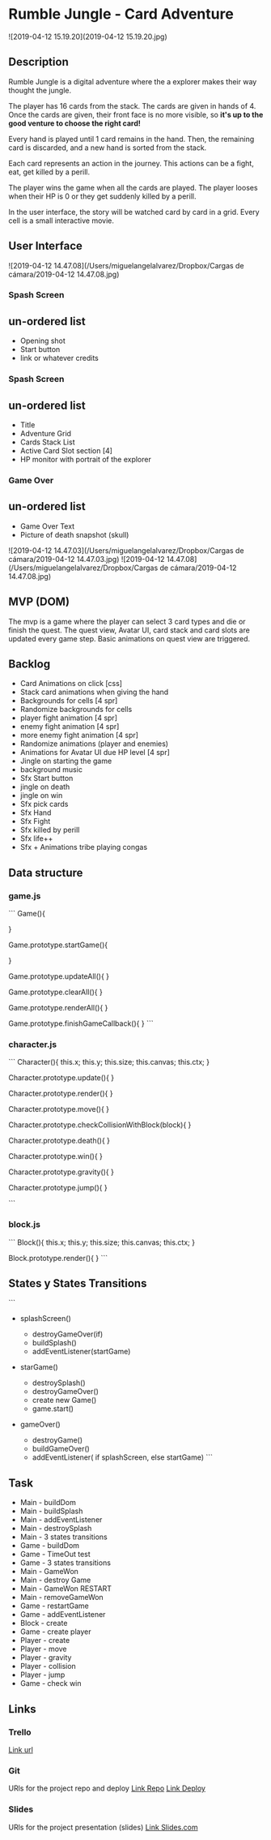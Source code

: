 # Rumble Jungle - Card Adventure

![2019-04-12 15.19.20](2019-04-12 15.19.20.jpg)

## Description
Rumble Jungle is a digital adventure where the a explorer makes their way thought the jungle.

The player has 16 cards from the stack. The cards are given in hands of 4. Once the cards are given, their front face is no more visible, so **it's up to the good venture to choose the right card!**

Every hand is played until 1 card remains in the hand. Then, the remaining card is discarded, and a new hand is sorted from the stack.

Each card represents an action in the journey. This actions can be a fight, eat, get killed by a perill.

The player wins the game when all the cards are played.
The player looses when their HP is 0 or they get suddenly killed by a perill.

In the user interface, the story will be watched card by card in a grid. Every cell is a small interactive movie.

## User Interface
![2019-04-12 14.47.08](/Users/miguelangelalvarez/Dropbox/Cargas de cámara/2019-04-12 14.47.08.jpg)
### Spash Screen
## un-ordered list
* Opening shot
* Start button
* link or whatever credits

### Spash Screen
## un-ordered list
* Title
* Adventure Grid
* Cards Stack List
* Active Card Slot section [4]
* HP monitor with portrait of the explorer

### Game Over
## un-ordered list
* Game Over Text
* Picture of death snapshot (skull)

![2019-04-12 14.47.03](/Users/miguelangelalvarez/Dropbox/Cargas de cámara/2019-04-12 14.47.03.jpg)
![2019-04-12 14.47.08](/Users/miguelangelalvarez/Dropbox/Cargas de cámara/2019-04-12 14.47.08.jpg)

## MVP (DOM)
The mvp is a game where the player can select 3 card types and die or finish the quest. The quest view, Avatar UI, card stack and card slots are updated every game step. Basic animations on quest view are triggered.


## Backlog
- Card Animations on click [css]
- Stack card animations when giving the hand
- Backgrounds for cells [4 spr]
- Randomize backgrounds for cells
- player fight animation [4 spr]
- enemy fight animation [4 spr]
- more enemy fight animation [4 spr]
- Randomize animations (player and enemies)
- Animations for Avatar UI due HP level [4 spr]
- Jingle on starting the game
- background music
- Sfx Start button
- jingle on death
- jingle on win
- Sfx pick cards
- Sfx Hand 
- Sfx Fight
- Sfx killed by perill
- Sfx life++
- Sfx + Animations tribe playing congas


## Data structure
### game.js
​```
Game(){

}

Game.prototype.startGame(){

}

Game.prototype.updateAll(){
}

Game.prototype.clearAll(){
}

Game.prototype.renderAll(){
}

Game.prototype.finishGameCallback(){
}
​```

### character.js
​```
Character(){
  this.x;
  this.y;
  this.size;
  this.canvas;
  this.ctx;
}

Character.prototype.update(){
}

Character.prototype.render(){
}

Character.prototype.move(){
}

Character.prototype.checkCollisionWithBlock(block){
}

Character.prototype.death(){
}

Character.prototype.win(){
}

Character.prototype.gravity(){
}

Character.prototype.jump(){
}


​```

### block.js
​```
Block(){
  this.x;
  this.y;
  this.size;
  this.canvas;
  this.ctx;
}

Block.prototype.render(){
}
​```


## States y States Transitions
​```
- splashScreen()
  - destroyGameOver(if)
  - buildSplash()
  - addEventListener(startGame)
  
  
- starGame()
  - destroySplash()
  - destroyGameOver()
  - create new Game()
  - game.start()
  
  
- gameOver()
  - destroyGame()
  - buildGameOver()
  - addEventListener( if splashScreen, else startGame) 
​```

## Task
- Main - buildDom
- Main - buildSplash
- Main - addEventListener
- Main - destroySplash
- Main - 3 states transitions
- Game - buildDom
- Game - TimeOut test
- Game - 3 states transitions
- Main - GameWon
- Main - destroy Game
- Main - GameWon RESTART
- Main - removeGameWon
- Game - restartGame
- Game - addEventListener
- Block - create
- Game - create player
- Player - create
- Player - move
- Player - gravity
- Player - collision
- Player - jump
- Game - check win

## Links


### Trello
[Link url](https://trello.com)


### Git
URls for the project repo and deploy
[Link Repo](https://github.com/Gabriel0liver/skull-jumper)
[Link Deploy](https://Gabriel0liver.github.io/skull-jumper/)


### Slides
URls for the project presentation (slides)
[Link Slides.com](http://slides.com)
```
